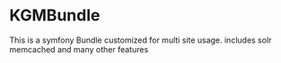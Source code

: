 KGMBundle
=========

This is a symfony Bundle customized for multi site usage. includes solr memcached and many other features